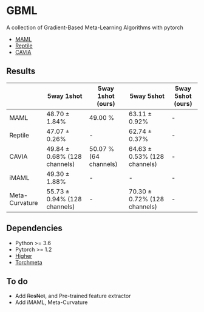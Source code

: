 # GBML
A collection of Gradient-Based Meta-Learning Algorithms with pytorch

* [MAML](http://proceedings.mlr.press/v70/finn17a/finn17a.pdf)
* [Reptile](https://openai.com/blog/reptile/)
* [CAVIA]()



## Results

|                | 5way 1shot                   | 5way 1shot (ours)     | 5way 5shot                   | 5way 5shot (ours) |
| -------------- | ---------------------------- | --------------------- | ---------------------------- | ----------------- |
| MAML           | 48.70 ± 1.84%                | 49.00 %               | 63.11 ± 0.92%                | -                 |
| Reptile        | 47.07 ± 0.26%                | -                     | 62.74 ± 0.37%                | -                 |
| CAVIA          | 49.84 ± 0.68% (128 channels) | 50.07 % (64 channels) | 64.63 ± 0.53% (128 channels) | -                 |
| iMAML          | 49.30 ± 1.88%                | -                     | -                            | -                 |
| Meta-Curvature | 55.73 ± 0.94% (128 channels) | -                     | 70.30 ± 0.72% (128 channels) | -                 |

## Dependencies

* Python >= 3.6
* Pytorch >= 1.2
* [Higher](https://github.com/facebookresearch/higher) 
* [Torchmeta](https://github.com/tristandeleu/pytorch-meta) 



## To do

* Add ~~ResNet~~, and Pre-trained feature extractor
* Add iMAML, Meta-Curvature

